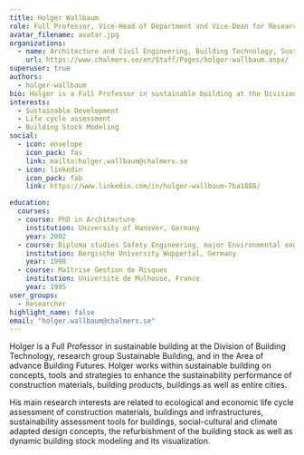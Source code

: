 ```yaml
---
title: Holger Wallbaum
role: Full Professor, Vice-Head of Department and Vice-Dean for Research
avatar_filename: avatar.jpg
organizations:
  - name: Architecture and Civil Engineering, Building Technology, Sustainable Building
    url: https://www.chalmers.se/en/Staff/Pages/holger-wallbaum.aspx/
superuser: true
authors:
  - holger-wallbaum
bio: Holger is a Full Professor in sustainable building at the Division of Building Technology, research group Sustainable Building, and in the Area of advance Building Futures. Holger works within sustainable building on concepts, tools and strategies to enhance the sustainability performance of construction materials, building products, buildings as well as entire cities.
interests:
  - Sustainable Development
  - Life cycle assessment
  - Building Stock Modeling
social:
  - icon: envelope
    icon_pack: fas
    link: mailto:holger.wallbaum@chalmers.se
  - icon: linkedin
    icon_pack: fab
    link: https://www.linkedin.com/in/holger-wallbaum-7ba1888/

education:
  courses:
  - course: PhD in Architecture
    institution: University of Hanover, Germany
    year: 2002
  - course: Diploma studies Safety Engineering, major Environmental engineering
    institution: Bergische University Wuppertal, Germany
    year: 1998
  - course: Maîtrise Gestion de Risques
    institution: Université de Mulhouse, France
    year: 1995
user_groups:
  - Researcher
highlight_name: false
email: "holger.wallbaum@chalmers.se"
---
```


Holger is a Full Professor in sustainable building at the Division of Building Technology, research group Sustainable Building, and in the Area of advance Building Futures. Holger works within sustainable building on concepts, tools and strategies to enhance the sustainability performance of construction materials, building products, buildings as well as entire cities.

His main research interests are related to ecological and economic life cycle assessment of construction materials, buildings and infrastructures, sustainability assessment tools for buildings, social-cultural and climate adapted design concepts, the refurbishment of the building stock as well as dynamic building stock modeling and its visualization.
